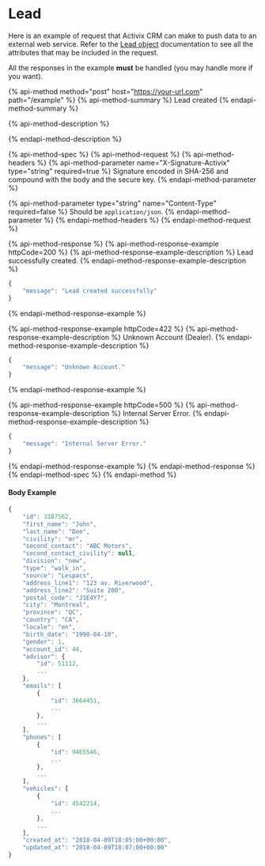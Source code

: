 # Lead

Here is an example of request that Activix CRM can make to push data to an external web service. Refer to the [Lead object](https://docs.crm.activix.ca/objects/lead) documentation to see all the attributes that may be included in the request.

All the responses in the example **must** be handled \(you may handle more if you want\).

{% api-method method="post" host="https://your-url.com" path="/example" %}
{% api-method-summary %}
Lead created
{% endapi-method-summary %}

{% api-method-description %}

{% endapi-method-description %}

{% api-method-spec %}
{% api-method-request %}
{% api-method-headers %}
{% api-method-parameter name="X-Signature-Activix" type="string" required=true %}
Signature encoded in SHA-256 and compound with the body and the secure key.
{% endapi-method-parameter %}

{% api-method-parameter type="string" name="Content-Type" required=false %}
Should be `application/json`.
{% endapi-method-parameter %}
{% endapi-method-headers %}
{% endapi-method-request %}

{% api-method-response %}
{% api-method-response-example httpCode=200 %}
{% api-method-response-example-description %}
Lead successfully created.
{% endapi-method-response-example-description %}

```javascript
{
    "message": "Lead created successfully"
}
```
{% endapi-method-response-example %}

{% api-method-response-example httpCode=422 %}
{% api-method-response-example-description %}
Unknown Account \(Dealer\).
{% endapi-method-response-example-description %}

```javascript
{
    "message": "Unknown Account."
}
```
{% endapi-method-response-example %}

{% api-method-response-example httpCode=500 %}
{% api-method-response-example-description %}
Internal Server Error.
{% endapi-method-response-example-description %}

```javascript
{
    "message": "Internal Server Error."
}
```
{% endapi-method-response-example %}
{% endapi-method-response %}
{% endapi-method-spec %}
{% endapi-method %}

#### Body Example

```javascript
{
    "id": 3387562,
    "first_name": "John",
    "last_name": "Doe",
    "civility": "mr",
    "second_contact": "ABC Motors",
    "second_contact_civility": null,
    "division": "new",
    "type": "walk_in",
    "source": "Lespacs",
    "address_line1": "123 av. Riverwood",
    "address_line2": "Suite 200",
    "postal_code": "J1E4Y7",
    "city": "Montreal",
    "province": "QC",
    "country": "CA",
    "locale": "en",
    "birth_date": "1990-04-10",
    "gender": 1,
    "account_id": 44,
    "advisor": {
        "id": 51112,
        ...
    },
    "emails": [
        {
            "id": 3664451,
            ...
        },
        ...
    ],
    "phones": [
        {
            "id": 9465546,
            ...
        },
        ...
    ],
    "vehicles": [
        {
            "id": 4542214,
            ...
        },
        ...
    ],
    "created_at": "2018-04-09T18:05:00+00:00",
    "updated_at": "2018-04-09T18:07:00+00:00"
}
```

